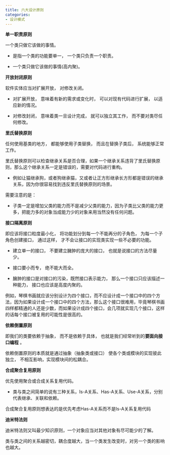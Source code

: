 ```yaml
---
title: 六大设计原则
categories: 
- 设计模式
---
```


**单一职责原则**

一个类只做它该做的事情。

* 是指一个类的功能要单一， 一个类只负责一个职责。 

* 一个类只做它该做的事情(高内聚)。 

**开放封闭原则**

软件实体应当对扩展开放， 对修改关闭。 

* 对扩展开放， 意味着有新的需求或变化时， 可以对现有代码进行扩展， 以适应新的情况。 

* 对修改封闭， 意味着类一旦设计完成， 就可以独立其工作， 而不要对类尽任何修改。

**里氏替换原则**

任何使用基类的地方， 都能够使用子类替换， 而且在替换子类后， 系统能够正常工作。 

里氏替换原则可以检查继承关系是否合理，如果一个继承关系违背了里氏替换原则，那么这个继承关系一定是错误的，需要对代码进行重构。

* 例如让猫继承狗，或者狗继承猫，又或者让正方形继承长方形都是错误的继承关系，因为你很容易找到违反里氏替换原则的场景。

需要注意的是：

* 子类一定是增加父类的能力而不是减少父类的能力，因为子类比父类的能力更多，把能力多的对象当成能力少的对象来用当然没有任何问题。

**接口隔离原则**

即应该将接口粒度最小化， 将功能划分到每一个不能再分的子角色， 为每一个子角色创建接口， 通过这样， 才不会让接口的实现类实现一些不必要的功能。

* 建立单一的接口， 不要建立臃肿的庞大的接口， 也就是说接口的方法尽量少。 

* 接口要小而专， 绝不能大而全。

* 臃肿的接口是对接口的污染，既然接口表示能力， 那么一个接口只应该描述一种能力， 接口也应该是高度内聚的。

例如，琴棋书画就应该分别设计为四个接口，而不应设计成一个接口中的四个方法，因为如果设计成一个接口中的四个方法，那么这个接口很难用，毕竟琴棋书画四样都精通的人还是少数，而如果设计成四个接口，会几项就实现几个接口，这样的话每个接口被复用的可能性是很高的。

**依赖倒置原则**

即我们的类要依赖于抽象， 而不是依赖于具体， 也就是我们经常听到的**要面向接口编程** 。

依赖倒置原则的本质就是通过抽象（抽象类或接口） 使各个类或模块的实现彼此独立， 不相互影响，实现模块间的松耦合。 

**合成聚合复用原则**

优先使用聚合或合成关系复用代码。

* 类与类之间简单的说有三种关系，Is-A关系、Has-A关系、Use-A关系，分别代表继承、关联和依赖。

合成聚合复用原则想表达的是优先考虑Has-A关系而不是Is-A关系复用代码

**迪米特法则**

迪米特法则又叫最少知识原则，一个对象应当对其他对象有尽可能少的了解。

类与类之间的关系越密切，耦合度越大，当一个类发生改变时，对另一个类的影响也越大。
